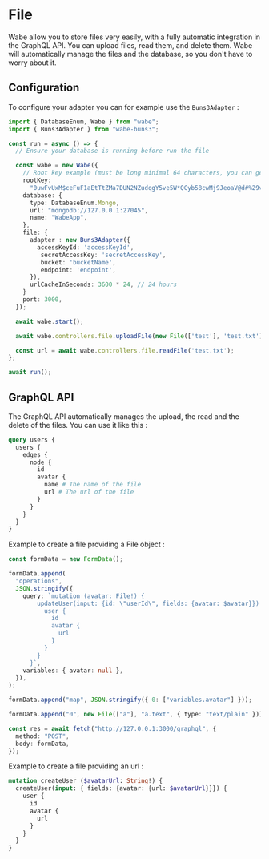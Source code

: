 # File

Wabe allow you to store files very easily, with a fully automatic integration in the GraphQL API. You can upload files, read them, and delete them. Wabe will automatically manage the files and the database, so you don't have to worry about it.

## Configuration

To configure your adapter you can for example use the `Buns3Adapter` :

```ts
import { DatabaseEnum, Wabe } from "wabe";
import { Buns3Adapter } from "wabe-buns3";

const run = async () => {
  // Ensure your database is running before run the file

  const wabe = new Wabe({
    // Root key example (must be long minimal 64 characters, you can generate it online)
    rootKey:
      "0uwFvUxM$ceFuF1aEtTtZMa7DUN2NZudqgY5ve5W*QCyb58cwMj9JeoaV@d#%29v&aJzswuudVU1%nAT+rxS0Bh&OkgBYc0PH18*",
    database: {
      type: DatabaseEnum.Mongo,
      url: "mongodb://127.0.0.1:27045",
      name: "WabeApp",
    },
    file: {
      adapter : new Buns3Adapter({
        accessKeyId: 'accessKeyId',
         secretAccessKey: 'secretAccessKey',
         bucket: 'bucketName',
         endpoint: 'endpoint',
      }),
      urlCacheInSeconds: 3600 * 24, // 24 hours
    }
    port: 3000,
  });

  await wabe.start();

  await wabe.controllers.file.uploadFile(new File(['test'], 'test.txt'));

  const url = await wabe.controllers.file.readFile('test.txt');
};

await run();
```

## GraphQL API

The GraphQL API automatically manages the upload, the read and the delete of the files. You can use it like this :

```graphql
query users {
  users {
    edges {
      node {
        id
        avatar {
          name # The name of the file
          url # The url of the file
        }
      }
    }
  }
}
```

Example to create a file providing a File object :

```ts
const formData = new FormData();

formData.append(
  "operations",
  JSON.stringify({
    query: `mutation (avatar: File!) {
        updateUser(input: {id: \"userId\", fields: {avatar: $avatar}}) {
          user {
            id
            avatar {
              url
            }
          }
        }
      }`,
    variables: { avatar: null },
  }),
);

formData.append("map", JSON.stringify({ 0: ["variables.avatar"] }));

formData.append("0", new File(["a"], "a.text", { type: "text/plain" }));

const res = await fetch("http://127.0.0.1:3000/graphql", {
  method: "POST",
  body: formData,
});
```

Example to create a file providing an url :

```graphql
mutation createUser ($avatarUrl: String!) {
  createUser(input: { fields: {avatar: {url: $avatarUrl}}}) {
    user {
      id
      avatar {
        url
      }
    }
  }
}
```
